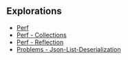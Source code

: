 ## Explorations

- [Perf](/posts/Explorations/Perf)
- [Perf - Collections](/posts/Explorations/Perf/Collections)
- [Perf - Reflection](/posts/Explorations/Perf/Reflection)
- [Problems - Json-List-Deserialization](/posts/Explorations/Problems/Json-List-Deserialization)
